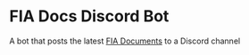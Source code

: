 # FIA Docs Discord Bot

A bot that posts the latest [FIA Documents][fia_docs-link] to a Discord channel

<!-- Links & References -->

[fia_docs-link]: https://www.fia.com/documents/
